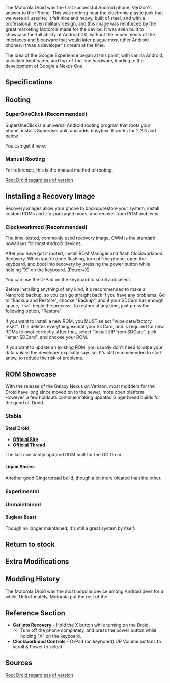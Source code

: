 The Motorola Droid was the first successful Android phone, Verizon's answer to the iPhone. This was nothing near the electronic plastic junk that we were all used to; It felt nice and heavy, built of steel, and with a professional, even military design, and this image was reinforced by the great marketing Motorola made for the device. It was even built to showcase the full ability of Android 2.0, without the impediments of the interfaces and bloatware that would later plague most other Android phones. It was a developer's dream at the time.

The idea of the Google Experience began at this point, with vanilla Android, unlocked bootloader, and top-of-the-line hardware, leading to the development of Google's Nexus One.

## Specifications

## Rooting

### SuperOneClick (Recommended)

SuperOneClick is a universal Android rooting program that roots your phone, installs Superuser.apk, and adds busybox. It works for 2.2.3 and below.

You can get it here:

### Manual Rooting

For reference, this is the manual method of rooting.

[Root Droid regardless of version](http://www.droidforums.net/forum/droid-labs/74028-root-droid-1-regardless-os-version.html)

## Installing a Recovery Image

Recovery images allow your phone to backup/restore your system, install custom ROMs and zip-packaged mods, and recover from ROM problems.

### Clockworkmod (Recommended)

The time-tested, commonly used recovery image. CWM is the standard nowadays for most Android devices.

After you have got it rooted, install ROM Manager and flash Clockworkmod Recovery. When you're done flashing, turn off the phone, open the keyboard, and boot into recovery by pressing the power button while holding "X" on the keyboard. [Power+X]

You can use the D-Pad on the keyboard to scroll and select.

Before installing anything of any kind, it's recommended to make a Nandroid backup, so you can go straight back if you have any problems. Go to "Backup and Restore", choose "Backup", and if your SDCard has enough space, it will begin the process. To restore at any time, just press the following option, "Restore".

If you want to install a new ROM, you MUST select "wipe data/factory reset". This deletes everything except your SDCard, and is required for new ROMs to boot correctly. After that, select "Install ZIP from SDCard", pick "enter SDCard", and choose your ROM.

If you want to update an existing ROM, you usually don't need to wipe your data _unless_ the developer explicitly says so. It's still recommended to start anew, to reduce the risk of problems.

## ROM Showcase

With the release of the Galaxy Nexus on Verizon, most modders for the Droid have long since moved on to the newer, more open platform. However, a few holdouts continue making updated Gingerbread builds for the good ol' Droid.

### Stable

#### Steel Droid

* **[Official Site](http://steeldroid.weebly.com/droid-1.html)**
* **[Official Thread](http://forum.xda-developers.com/showthread.php?t=1098483)**

The last constantly updated ROM built for the OG Droid.

#### Liquid Sholes

Another good Gingerbread build, though a bit more bloated than the other.

### Experimental

### Unmaintained

#### Bugless Beast

Though no longer maintained, it's still a great system by itself.

## Return to stock

## Extra Modifications

## Modding History

The Motorola Droid was the most popular device among Android devs for a while. Unfortunately, Motorola put the rest of the 

## Reference Section

* **Get into Recovery** - Hold the X button while turning on the Droid.
  * Turn off the phone completely, and press the power button while holding "X" on the keyboard.
* **Clockworkmod Controls** - D-Pad (on keyboard) OR Volume buttons to scroll & Power to select

## Sources

[Root Droid regardless of version](http://www.droidforums.net/forum/droid-labs/74028-root-droid-1-regardless-os-version.html)
